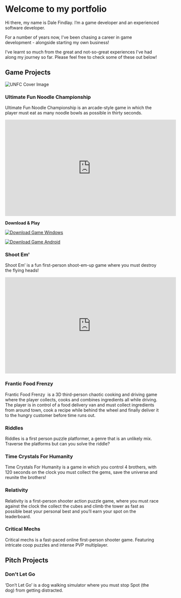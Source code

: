 # Welcome to my portfolio

Hi there, my name is Dale Findlay. I’m a game developer and an experienced software developer.

For a number of years now, I've been chasing a career in game development - alongside starting my own business!

I’ve learnt so much from the great and not-so-great experiences I've had along my journey so far. Please feel free to check some of these out below!


## Game Projects

![UNFC Cover Image]({{site.baseurl}}/img/ufnc/cover.png)

### Ultimate Fun Noodle Championship
Ultimate Fun Noodle Championship is an arcade-style game in which the player must eat as many noodle bowls as possible in thirty seconds. 

<iframe width="560" height="315" src="https://www.youtube-nocookie.com/embed/7mQe6QSG9CY" frameborder="0" allow="accelerometer; autoplay; encrypted-media; gyroscope; picture-in-picture" allowfullscreen></iframe>

**Download & Play**

[![Download Game Windows]({{site.baseurl}}/img/common/windows.png)](https://drive.google.com/uc?export=download&id=1XN96-86j8dcJWxh3Ab7en2bdVpuQawaP)

[![Download Game Android]({{site.baseurl}}/img/common/android.png)](https://drive.google.com/uc?export=download&id=1C-l44SvtD7JZrcEqtwUG38bXtduir4hv)


### Shoot Em'
Shoot Em’ is a fun first-person shoot-em-up game where you must destroy the flying heads!

<iframe width="560" height="315" src="https://www.youtube-nocookie.com/embed/26N0AMmhz0U" frameborder="0" allow="accelerometer; autoplay; encrypted-media; gyroscope; picture-in-picture" allowfullscreen></iframe>



### Frantic Food Frenzy
Frantic Food Frenzy ​ is a 3D third-person chaotic cooking and driving game where the player collects, cooks and combines ingredients all while driving. The player is in control of a food delivery van and must collect ingredients from around town, cook a recipe while behind the wheel and finally deliver it to the hungry customer before time runs out. 



### Riddles
Riddles is a first person puzzle platformer, a genre that is an unlikely mix. Traverse the platforms but can you solve the riddle?

### Time Crystals For Humanity
Time Crystals For Humanity is a game in which you control 4 brothers, with 120 seconds on the clock you must collect the gems, save the universe and reunite the brothers!

### Relativity
Relativity is a first-person shooter action puzzle game, where you must race against the clock the collect the cubes and climb the tower as fast as possible beat your personal best and you’ll earn your spot on the leaderboard.

### Critical Mechs
Critical mechs is a fast-paced online first-person shooter game. Featuring intricate coop puzzles and intense PVP multiplayer.

## Pitch Projects

### Don't Let Go
‘Don’t Let Go’ is a dog walking simulator where you must stop Spot (the dog) from getting distracted.





